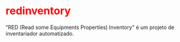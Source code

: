 <!DOCTYPE=html>
<html>
  <head>
    <meta charset="utf-8"/>
  </head>
  <body>
    <h1 style="color:red">redinventory</h1>
    <p>"RED (Read some Equipments Properties) Inventory" é um projeto de inventariador automatizado.</p>
  </body>
</html>
